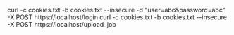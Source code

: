curl -c cookies.txt -b cookies.txt --insecure -d "user=abc&password=abc" -X POST https://localhost/login
curl -c cookies.txt -b cookies.txt --insecure -X POST https://localhost/upload_job

